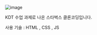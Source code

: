 ![image](https://user-images.githubusercontent.com/50470748/187084238-174a1399-67e3-44ac-9583-9d081930c02e.png)


KDT 수업 과제로 나온 스타벅스 클론코딩입니다.

사용 기술 : HTML , CSS , JS
